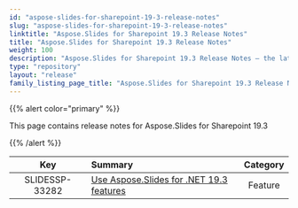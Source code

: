 ```yaml
---
id: "aspose-slides-for-sharepoint-19-3-release-notes"
slug: "aspose-slides-for-sharepoint-19-3-release-notes"
linktitle: "Aspose.Slides for Sharepoint 19.3 Release Notes"
title: "Aspose.Slides for Sharepoint 19.3 Release Notes"
weight: 100
description: "Aspose.Slides for Sharepoint 19.3 Release Notes – the latest updates and fixes."
type: "repository"
layout: "release"
family_listing_page_title: "Aspose.Slides for Sharepoint 19.3 Release Notes"
---
```


{{% alert color="primary" %}} 

This page contains release notes for Aspose.Slides for Sharepoint 19.3

{{% /alert %}} 

|**Key** |**Summary** |**Category** |
| :-: | :- | :-: |
|SLIDESSP-33282|[Use Aspose.Slides for .NET 19.3 features](/slides/net/release-notes/2019/aspose-slides-for-net-19-3-release-notes/)|Feature|

